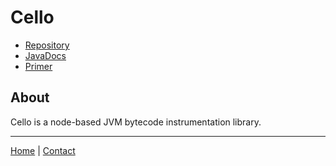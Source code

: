 # Cello

- [Repository](https://github.com/HoneyRoasted/Cello)
- [JavaDocs](https://honeyroasted.github.io/Cello/)
- [Primer](primer.md)

## About

Cello is a node-based JVM bytecode instrumentation library.

---
[Home](../index.md) | [Contact](../contact.md)
